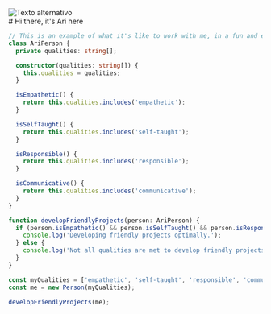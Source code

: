 
<div style="border-radius:50%;">
    <img src="https://img.freepik.com/foto-gratis/bodegon-mesa-oficina_23-2148111403.jpg?size=626&ext=jpg&ga=GA1.1.2115290357.1698422652&semt=sph" alt="Texto alternativo">
</div># Hi there, it's Ari here

```typescript
// This is an example of what it's like to work with me, in a fun and enjoyable way!
class AriPerson {
  private qualities: string[];

  constructor(qualities: string[]) {
    this.qualities = qualities;
  }

  isEmpathetic() {
    return this.qualities.includes('empathetic');
  }

  isSelfTaught() {
    return this.qualities.includes('self-taught');
  }

  isResponsible() {
    return this.qualities.includes('responsible');
  }

  isCommunicative() {
    return this.qualities.includes('communicative');
  }
}

function developFriendlyProjects(person: AriPerson) {
  if (person.isEmpathetic() && person.isSelfTaught() && person.isResponsible() && person.isCommunicative()) {
    console.log('Developing friendly projects optimally.');
  } else {
    console.log('Not all qualities are met to develop friendly projects optimally.');
  }
}

const myQualities = ['empathetic', 'self-taught', 'responsible', 'communicative'];
const me = new Person(myQualities);

developFriendlyProjects(me);

```

